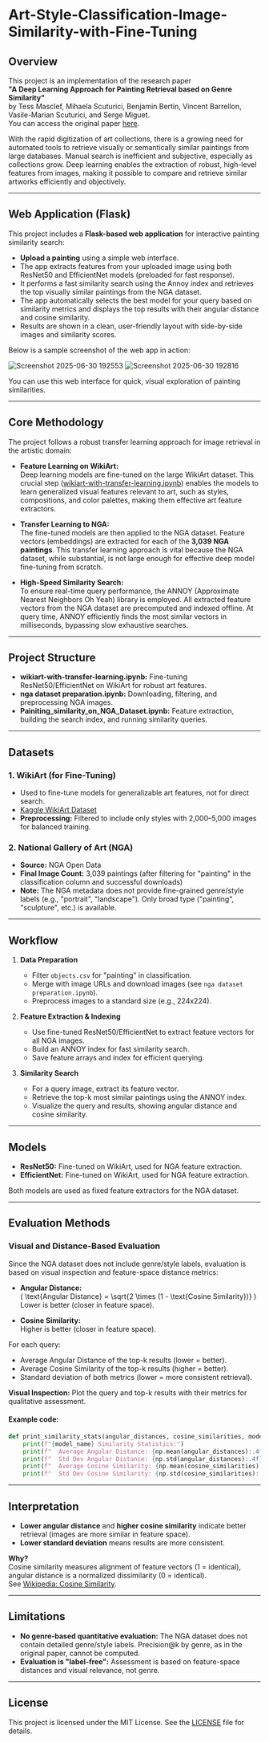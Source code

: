 # Art-Style-Classification-Image-Similarity-with-Fine-Tuning

## Overview
This project is an implementation of the research paper  
**"A Deep Learning Approach for Painting Retrieval based on Genre Similarity"**  
by Tess Masclef, Mihaela Scuturici, Benjamin Bertin, Vincent Barrellon, Vasile-Marian Scuturici, and Serge Miguet.  
You can access the original paper [here](https://link.springer.com/chapter/10.1007/978-3-031-51026-7_24).

With the rapid digitization of art collections, there is a growing need for automated tools to retrieve visually or semantically similar paintings from large databases. Manual search is inefficient and subjective, especially as collections grow. Deep learning enables the extraction of robust, high-level features from images, making it possible to compare and retrieve similar artworks efficiently and objectively.

---

## Web Application (Flask)

This project includes a **Flask-based web application** for interactive painting similarity search:

- **Upload a painting** using a simple web interface.
- The app extracts features from your uploaded image using both ResNet50 and EfficientNet models (preloaded for fast response).
- It performs a fast similarity search using the Annoy index and retrieves the top visually similar paintings from the NGA dataset.
- The app automatically selects the best model for your query based on similarity metrics and displays the top results with their angular distance and cosine similarity.
- Results are shown in a clean, user-friendly layout with side-by-side images and similarity scores.

Below is a sample screenshot of the web app in action:

![Screenshot 2025-06-30 192553](https://github.com/user-attachments/assets/680b6d04-ae5f-480f-b642-90824a287129)
![Screenshot 2025-06-30 192816](https://github.com/user-attachments/assets/544da828-8310-449d-b4f4-7d6fcfa0a667)


You can use this web interface for quick, visual exploration of painting similarities.

---

## Core Methodology

The project follows a robust transfer learning approach for image retrieval in the artistic domain:

- **Feature Learning on WikiArt:**  
  Deep learning models are fine-tuned on the large WikiArt dataset. This crucial step ([wikiart-with-transfer-learning.ipynb](wikiart-with-transfer-learning.ipynb)) enables the models to learn generalized visual features relevant to art, such as styles, compositions, and color palettes, making them effective art feature extractors.

- **Transfer Learning to NGA:**  
  The fine-tuned models are then applied to the NGA dataset. Feature vectors (embeddings) are extracted for each of the **3,039 NGA paintings**. This transfer learning approach is vital because the NGA dataset, while substantial, is not large enough for effective deep model fine-tuning from scratch.

- **High-Speed Similarity Search:**  
  To ensure real-time query performance, the ANNOY (Approximate Nearest Neighbors Oh Yeah) library is employed. All extracted feature vectors from the NGA dataset are precomputed and indexed offline. At query time, ANNOY efficiently finds the most similar vectors in milliseconds, bypassing slow exhaustive searches.

---

## Project Structure

- **wikiart-with-transfer-learning.ipynb:** Fine-tuning ResNet50/EfficientNet on WikiArt for robust art features.
- **nga dataset preparation.ipynb:** Downloading, filtering, and preprocessing NGA images.
- **Painiting_similarity_on_NGA_Dataset.ipynb:** Feature extraction, building the search index, and running similarity queries.

---

## Datasets

### 1. WikiArt (for Fine-Tuning)
- Used to fine-tune models for generalizable art features, not for direct search.
- [Kaggle WikiArt Dataset](https://www.kaggle.com/datasets/simolopes/wikiart-all-artpieces)
- **Preprocessing:** Filtered to include only styles with 2,000–5,000 images for balanced training.

### 2. National Gallery of Art (NGA)
- **Source:** NGA Open Data
- **Final Image Count:** 3,039 paintings (after filtering for "painting" in the classification column and successful downloads)
- **Note:** The NGA metadata does not provide fine-grained genre/style labels (e.g., "portrait", "landscape"). Only broad type ("painting", "sculpture", etc.) is available.

---

## Workflow

1. **Data Preparation**
   - Filter `objects.csv` for "painting" in classification.
   - Merge with image URLs and download images (see `nga dataset preparation.ipynb`).
   - Preprocess images to a standard size (e.g., 224x224).

2. **Feature Extraction & Indexing**
   - Use fine-tuned ResNet50/EfficientNet to extract feature vectors for all NGA images.
   - Build an ANNOY index for fast similarity search.
   - Save feature arrays and index for efficient querying.

3. **Similarity Search**
   - For a query image, extract its feature vector.
   - Retrieve the top-k most similar paintings using the ANNOY index.
   - Visualize the query and results, showing angular distance and cosine similarity.

---

## Models

- **ResNet50:** Fine-tuned on WikiArt, used for NGA feature extraction.
- **EfficientNet:** Fine-tuned on WikiArt, used for NGA feature extraction.

Both models are used as fixed feature extractors for the NGA dataset.

---

## Evaluation Methods

### Visual and Distance-Based Evaluation

Since the NGA dataset does not include genre/style labels, evaluation is based on visual inspection and feature-space distance metrics:

- **Angular Distance:**  
  \( \text{Angular Distance} = \sqrt{2 \times (1 - \text{Cosine Similarity})} \)  
  Lower is better (closer in feature space).

- **Cosine Similarity:**  
  Higher is better (closer in feature space).

For each query:
- Average Angular Distance of the top-k results (lower = better).
- Average Cosine Similarity of the top-k results (higher = better).
- Standard deviation of both metrics (lower = more consistent retrieval).

**Visual Inspection:** Plot the query and top-k results with their metrics for qualitative assessment.

#### Example code:
```python
def print_similarity_stats(angular_distances, cosine_similarities, model_name="Model"):
    print(f"{model_name} Similarity Statistics:")
    print(f"  Average Angular Distance: {np.mean(angular_distances):.4f}")
    print(f"  Std Dev Angular Distance: {np.std(angular_distances):.4f}")
    print(f"  Average Cosine Similarity: {np.mean(cosine_similarities):.4f}")
    print(f"  Std Dev Cosine Similarity: {np.std(cosine_similarities):.4f}")
```

---

## Interpretation

- **Lower angular distance** and **higher cosine similarity** indicate better retrieval (images are more similar in feature space).
- **Lower standard deviation** means results are more consistent.

**Why?**  
Cosine similarity measures alignment of feature vectors (1 = identical), angular distance is a normalized dissimilarity (0 = identical).  
See [Wikipedia: Cosine Similarity](https://en.wikipedia.org/wiki/Cosine_similarity).

---

## Limitations

- **No genre-based quantitative evaluation:** The NGA dataset does not contain detailed genre/style labels. Precision@k by genre, as in the original paper, cannot be computed.
- **Evaluation is "label-free":** Assessment is based on feature-space distances and visual relevance, not genre.

---

## License

This project is licensed under the MIT License. See the [LICENSE](LICENSE) file for details.
